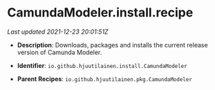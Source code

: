 # CamundaModeler.install.recipe

_Last updated 2021-12-23 20:01:51Z_

- **Description**: Downloads, packages and installs the current release version of Camunda Modeler.

- **Identifier**: `io.github.hjuutilainen.install.CamundaModeler`

- **Parent Recipes**: `io.github.hjuutilainen.pkg.CamundaModeler`
